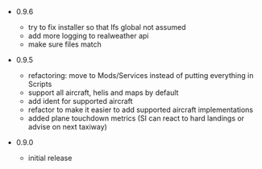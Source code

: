 
* 0.9.6
	- try to fix installer so that lfs global not assumed
	- add more logging to realweather api
	- make sure files match


* 0.9.5
	- refactoring: move to Mods/Services instead of putting everything in Scripts
	- support all aircraft, helis and maps by default
	- add ident for supported aircraft
	- refactor to make it easier to add supported aircraft implementations
	- added plane touchdown metrics (SI can react to hard landings or advise on next taxiway)


* 0.9.0 
	- initial release

